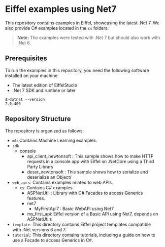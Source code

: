 # Eiffel examples using Net7

This repository contains examples in Eiffel, showcasing the latest .Net 7. We also provide C# examples located in the `cs` folders.

> **Note:** The examples were tested with .Net 7 but should also work with .Net 6.

## Prerequisites

To run the examples in this repository, you need the following software installed on your machine:
- The latest edition of EiffelStudio
- .Net 7 SDK and runtime or later

```
$>dotnet --version
7.0.400
```

## Repository Structure

The repository is organized as follows:

- `ml`: Contains Machine Learning examples.
- `sdk`
   - console 
        - api_client_newtonsoft : This sample shows how to make HTTP requests in a console app with Eiffel on .NetCore using a Third Party Library
        - deser_newtonsoft      : This sample shows how to serialize and deserialize an Object/
- `web_apis`: Contains examples related to web APIs.
    - `cs`: Contains C# examples.
        - ASPNetUtil : Library with C# Facades to access Generics features.
        - net7    
            - MyFirstApi7 : Basic WebAPI using Net7
        - my_first_api: Eiffel version of a Basic API using Net7, depends on ASPNetUtils         
- `template`: This directory contains Eiffel project templates compatible with .Net versions 6 and 7.
- `tutorial`: This directory contains tutorials, including a guide on how to use a Facade to access Generics in C#.

